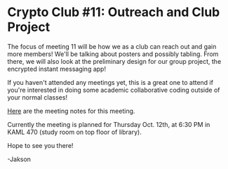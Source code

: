 # Crypto Club #11: Outreach and Club Project
The focus of meeting 11 will be how we as a club can reach out and gain more members! We'll be talking about posters and possibly tabling. From there, we will also look at the preliminary design for our group project, the encrypted instant messaging app!

If you haven't attended any meetings yet, this is a great one to attend if you're interested in doing some academic collaborative coding outside of your normal classes!

[Here](https://github.com/CryptoClubUMD/cryptoclub/blob/master/meeting-notes/f17/meeting-11.md) are the meeting notes for this meeting.

Currently the meeting is planned for Thursday Oct. 12th, at 6:30 PM in KAML 470 (study room on top floor of library).

Hope to see you there!

-Jakson
